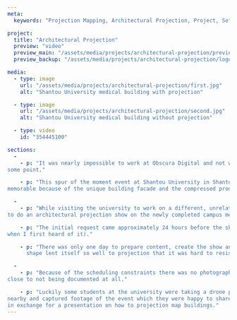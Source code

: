 ```yaml
---
meta:
  keywords: "Projection Mapping, Architectural Projection, Project, Software, China"

project:
  title: "Architectural Projection"
  preview: "video"
  preview_main: "/assets/media/projects/architectural-projection/preview.webm"
  preview_backup: "/assets/media/projects/architectural-projection/logo.mp4"

media:
  - type: image
    url: "/assets/media/projects/architectural-projection/first.jpg"
    alt: "Shantou University medical building with projection"

  - type: image
    url: "/assets/media/projects/architectural-projection/second.jpg"
    alt: "Shantou University medical building without projection"

  - type: video
    id: "354445100"

sections:
  -
    - p: "It was nearly impossible to work at Obscura Digital and not work on architectural projection mapping at 
some point."

    - p: "This spur of the moment event at Shantou University in Shantou, Guangdong, China was particularly 
memorable because of the unique building facade and the compressed production timeline."

  -
    - p: "While visiting the university to work on a different, unrelated projection mapping project, we were asked
to do an architectural projection show on the newly completed campus medical building."

    - p: "The initial request came approximately 24 hours before the show was supposed to happen (at least that was 
when I first heard of it)."

    - p: "There was only one day to prepare content, create the show and align the projectors but the building's
      shape lent itself so well to projection that it was hard to resist."

  -
    - p: "Because of the scheduling constraints there was no photographer scheduled to capture the job and it came 
close to not being documented at all."

    - p: "Luckily some students at the university were taking a drone photography class 
nearby and captured footage of the event which they were happy to share
in exchange for a presentation on how to projection map buildings."
---
```

